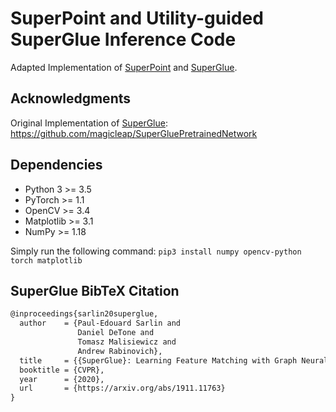 # SuperPoint and Utility-guided SuperGlue Inference Code

Adapted Implementation of [SuperPoint](https://arxiv.org/abs/1712.07629) and [SuperGlue](https://arxiv.org/abs/1911.11763).

## Acknowledgments

Original Implementation of [SuperGlue](https://arxiv.org/abs/1911.11763): https://github.com/magicleap/SuperGluePretrainedNetwork

## Dependencies
* Python 3 >= 3.5
* PyTorch >= 1.1
* OpenCV >= 3.4
* Matplotlib >= 3.1
* NumPy >= 1.18

Simply run the following command: `pip3 install numpy opencv-python torch matplotlib`

## SuperGlue BibTeX Citation

```txt
@inproceedings{sarlin20superglue,
  author    = {Paul-Edouard Sarlin and
               Daniel DeTone and
               Tomasz Malisiewicz and
               Andrew Rabinovich},
  title     = {{SuperGlue}: Learning Feature Matching with Graph Neural Networks},
  booktitle = {CVPR},
  year      = {2020},
  url       = {https://arxiv.org/abs/1911.11763}
}
```